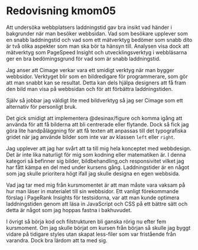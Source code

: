 ---
---
# Redovisning kmom05

Att undersöka webbplatsers laddningstid gav bra insikt vad händer i bakgrunder
när man besöker webbsidan. Vad som besökare upplever som en snabb laddningstid
och vad som ett mätverktyg bedömer som snabb dito är två olika aspekter som man
ska bör ta hänsyn till. Analysen visa dock att mätverktyg som PageSpeed Insight
och utvecklingsverktyg i webbläsarna ger en bra bedömingsgrund för vad som är
snabb laddningstid.

Jag anser att Cimage verkar vara ett smidigt verktyg när man bygger webbsidor.
Verktyget blir som en bildredigare för programmerare, som gör att man snabbt kan
se resultat. Detta kan dels hjälpa designers att få fram den bild man visa på
webbsidan och för att förbättra laddningstiden.

Själv så jobbar jag väldigt lite med bildverktyg så jag ser Cimage som ett
alternativ för personligt bruk. 

Det gick smidigt att implementera @desinax/figure och komma igång att använda
för att få bilderna att bli centrerade eller flytande. Dock så fick jag göra
lite handpåläggning för att få texten att anpassas till det typografiska gridet
när jag använde bilder som inte var av klassen `left` eller `right`.

Jag upplever att jag har svårt att ta till mig hela konceptet med webbdesign.
Det är inte lika naturligt för mig som kodning eller matematiken är. I denna
kategori så befinner sig bilder, bildbehandling,och responsivitet vilket jag har
fått kämpa en del med under kursens gång. Laddningstider är en något som jag
skulle prioritera högt ifall jag skulle designa en egen webbsida.

Vad jag tar med mig från kursmomentet är att man måste vara vaksam på hur man
läser in materialet till sin webbsidor. Ett vanligt förekommande förslag i
PageRank Insights för testsidorna, var att man kunde optimera laddningstiden
genom att läsa in JavaScript och CSS på ett bättre sätt och detta är något som
jag hoppas fastna i bakhuvudet.

I övrigt så börja kod och filstrukturen bli ganska rörig nu efter fem
kursmoment. Om jag skulle börjat om kursen från början så skulle jag byggt
vidare på tidigare styles utan skapat less-filer som var fristående från
varandra. Dock bra lärdom att ta med sig.



<!-- Berätta kort om erfarenheterna med din undersökning av webbplatsers laddningstid och vad du kom fram till.
Har du några funderingar kring Cimage och dess nytta och features? Vilka bildverktyg använder du själv normalt sett?
Hur gick det att jobba med modulen @desinax/figure och hur är din syn på modulen?
Vad är din egen allmänna uppfattning kring bilder för webben, nedladdningstider, responsiva bilder och allmänt kring bildbehandling för webben?
Vilken är din TIL för detta kmom? -->
